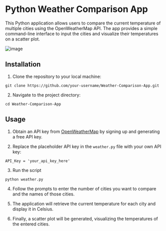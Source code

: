 # Python Weather Comparison App

This Python application allows users to compare the current temperature of multiple cities using the OpenWeatherMap API. The app provides a simple command-line interface to input the cities and visualize their temperatures on a scatter plot.

![image](https://github.com/MankaranRooprai/weather-app/assets/13322471/408d5a33-095e-4efd-bd2a-224f5ed83ac2)

## Installation

1. Clone the repository to your local machine:

```
git clone https://github.com/your-username/Weather-Comparison-App.git
```

2. Navigate to the project directory:

```
cd Weather-Comparison-App
```

## Usage

1. Obtain an API key from [OpenWeatherMap](https://openweathermap.org/) by signing up and generating a free API key.

2. Replace the placeholder API key in the `weather.py` file with your own API key:

```
API_Key = 'your_api_key_here'
```

3. Run the script

```
python weather.py
```

4. Follow the prompts to enter the number of cities you want to compare and the names of those cities.

5. The application will retrieve the current temperature for each city and display it in Celsius.

6. Finally, a scatter plot will be generated, visualizing the temperatures of the entered cities.
